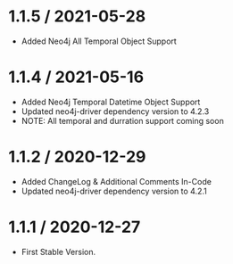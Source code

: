 # 1.1.5 / 2021-05-28

- Added Neo4j All Temporal Object Support

# 1.1.4 / 2021-05-16

- Added Neo4j Temporal Datetime Object Support
- Updated neo4j-driver dependency version to 4.2.3
- NOTE: All temporal and durration support coming soon


# 1.1.2 / 2020-12-29

- Added ChangeLog & Additional Comments In-Code
- Updated neo4j-driver dependency version to 4.2.1


# 1.1.1 / 2020-12-27

- First Stable Version. 